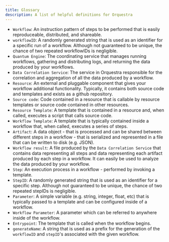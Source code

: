 ```yaml
---
title: Glossary
description: A list of helpful definitions for Orquestra
---
```


- `Workflow`: An instruction pattern of steps to be performed that is easily reproduceable, distributed, and shareable. 
- `workflowID`: A randomly generated string that is used as an identifier for a specific run of a workflow. Although not guaranteed to be unique, the chance of two repeated workflowIDs is negligible. 
- `Quantum Engine`: The coordinating service that manages running workflows, gathering and distributing logs, and returning the data produced by your workflows.
- `Data Correlation Service`: The service in Orquestra responsible for the correlation and aggregation of all the data produced by a workflow.
- `Resource`: An external and pluggable component that gives your workflow additional functionality. Typically, it contains both source code and templates and exists as a github repository. 
- `Source code`: Code contained in a resource that is callable by resource templates or source code contained in other resources.
- `Resource Template`: A template that is contained in a resource and, when called, executes a script that calls source code. 
- `Workflow Template`: A template that is typically contained inside a workflow that, when called, executes a series of steps.
- `Artifact`: A data object - that is processed and can be shared between different steps in a workflow - that is serialized and represented in a file that can be written to disk (e.g. JSON). 
- `Workflow result`: A file produced by the `Data Correlation Service` that contains data representing all steps and data representing each artifact produced by each step in a workflow. It can easily be used to analyze the data produced by your workflow.
- `Step`: An execution process in a workflow - performed by invoking a template.
- `StepID`: A randomly generated string that is used as an identifier for a specific step. Although not guaranteed to be unique, the chance of two repeated stepIDs is negligible. 
- `Parameter`: A simple variable (e.g. string, integer, float, etc) that is typically passed to a template and can be configured inside of a workflow.
- `Workflow Parameter`: A parameter which can be referred to anywhere inside of the workflow. 
- `Entrypoint`: The template that is called when the workflow begins.
- `generateName`: A string that is used as a prefix for the generation of the `workflowID` and `stepID`'s associated with the given workflow.